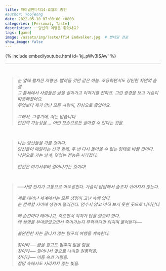 ```yaml
---
title: 파이널판타지14-효월의 종언
#author: Yoojeong
date: 2022-05-10 07:00:00 +0800
categories: [Personal, Taste]
description: ──당신의 여행은 좋았나요?
tags: [game]
image: /assets/img/Taste/ff14 Endwalker.jpg  # 썸네일 경로
show_image: false
---
```


{% include embed/youtube.html id='kj_pWv3ISAw' %}

---

<br>


> *눈 앞에 펼쳐진 지평선. 빨려들 것만 같은 하늘. 조용하면서도 강인한 자연의 숨결.* <br>
> *그 틈새에서 사람들은 삶을 살아가고 이야기를 전하죠. 그런 광경을 보고 가슴이 따뜻해졌어요.*
> <br>
> *무엇보다 제가 만난 모든 사람이, 진심으로 좋았어요.*
> <br>
> <br>
> *그래서, 그렇기에, 저는 믿습니다. <br>
> 인간의 가능성을.... 어떤 모습으로든 살아갈 수 있다는 것을.*   

<br>

> *나는 당신들을 가를 것이다.* <br>
> *당신들이 매달리는 신과 함께, 두 번 다시 돌아올 수 없는 형태로 바꿀 것이다.*
> <br>
> *낙원으로 가는 날개, 덧없는 전능은 사라졌다.* 
> <br>
> <br>
> *인간은 여기서부터 걸어나가는 것이다!*

<br>

> *──사방 천지가 고통으로 아우성친다. 가슴이 답답해서 숨조차 쉬어지지 않는다.*
> <br>
> <br>
> *새로 태어난 세계에서는 모든 생명이 고난 속에 있다. <br>
> 눈 깜짝할 사이에 생명이 흘러간다. 멈추지 않고 아직 보지 못한 곳으로 나아간다.* 
> <br>
> <br>
> *매 순간마다 태어나고, 죽으면서 각자가 답을 얻으려 한다. <br>
> 왜 생명을 부여받았으면서 죽어가는지 무력하지만 외치며 물어본다──*
> <br>
> <br>
> *불완전한 자는 끝나지 않는 탐구의 여행을 계속한다.*
> <br>
> <br>
> *찾아라── 끝을 알고도 멈추지 않을 힘을.* <br>
> *찾아라── 일어나서 앞으로 나아갈 원동력을.* <br>
> *찾아라── 어둠 속의 기쁨을.* <br>
> *절망 속에서도 사라지지 않는 빛을.* <br>

